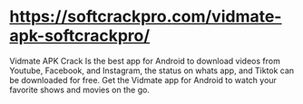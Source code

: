 # https://softcrackpro.com/vidmate-apk-softcrackpro/
Vidmate APK Crack Is the best app for Android to download videos from Youtube, Facebook, and Instagram, the status on whats app, and Tiktok can be downloaded for free. Get the Vidmate app for Android to watch your favorite shows and movies on the go.
